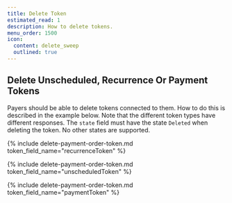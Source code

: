 ```yaml
---
title: Delete Token
estimated_read: 1
description: How to delete tokens.
menu_order: 1500
icon:
  content: delete_sweep
  outlined: true
---
```


## Delete Unscheduled, Recurrence Or Payment Tokens

Payers should be able to delete tokens connected to them. How to do this is
described in the example below. Note that the different token types have
different responses. The `state` field must have the state `Deleted` when
deleting the token. No other states are supported.

{% include delete-payment-order-token.md token_field_name="recurrenceToken" %}

{% include delete-payment-order-token.md token_field_name="unscheduledToken" %}

{% include delete-payment-order-token.md token_field_name="paymentToken" %}
